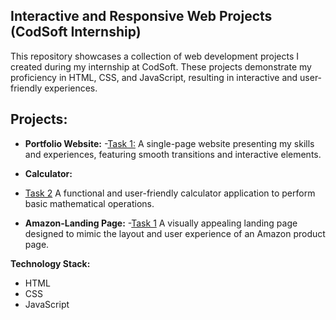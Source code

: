 ## Interactive and Responsive Web Projects (CodSoft Internship)

This repository showcases a collection of web development projects I created during my internship at CodSoft. These projects demonstrate my proficiency in HTML, CSS, and JavaScript, resulting in interactive and user-friendly experiences.

## Projects:

* **Portfolio Website:**
-[Task 1:](https://github.com/kushal-codehub/CODSOFT-Level-1/tree/706b7ffe63405ab8bf434ec73213572e0df751a2/Portfolio) A single-page website presenting my skills and experiences, featuring smooth transitions and interactive elements.

* **Calculator:**
- [Task 2](https://github.com/kushal-codehub/CODSOFT-Level-1/tree/706b7ffe63405ab8bf434ec73213572e0df751a2/calculator) A functional and user-friendly calculator application to perform basic mathematical operations.

* **Amazon-Landing Page:**
-[Task 1](https://github.com/kushal-codehub/CODSOFT-Level-1/tree/706b7ffe63405ab8bf434ec73213572e0df751a2/Portfolio) A visually appealing landing page designed to mimic the layout and user experience of an Amazon product page. 

**Technology Stack:**

* HTML
* CSS
* JavaScript

